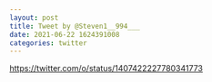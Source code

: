 ```yaml
--- 
layout: post 
title: Tweet by @Steven1__994___ 
date: 2021-06-22 1624391008 
categories: twitter 
--- 
```

https://twitter.com/o/status/1407422227780341773